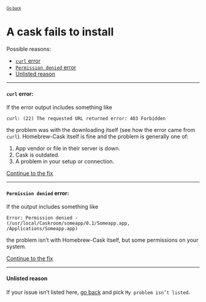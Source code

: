 <sup><sub>[Go back](../../README.md#reporting-bugs)</sup></sub>

# A cask fails to install

Possible reasons:

* [`curl` error](#curl-error)
* [`Permission denied` error](#permission-denied-error)
* [Unlisted reason](#unlisted-reason)

---

#### `curl` error:

If the error output includes something like

```
curl: (22) The requested URL returned error: 403 Forbidden
```

the problem was with the downloading itself (see how the error came from `curl`). Homebrew-Cask itself is fine and the problem is generally one of:

1. App vendor or file in their server is down.
2. Cask is outdated.
3. A problem in your setup or connection.

[Continue to the fix](curl_error_fix_curlrc.md)

---

#### `Permission denied` error:

If the output includes something like

```
Error: Permission denied - (/usr/local/Caskroom/someapp/0.1/Someapp.app, /Applications/Someapp.app)
```

the problem isn’t with Homebrew-Cask itself, but some permissions on your system.

[Continue to the fix](permission_denied_error_fix_appdir.md)

---

#### Unlisted reason

If your issue isn’t listed here, [go back](../../README.md#reporting-bugs) and pick `My problem isn’t listed`.
